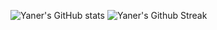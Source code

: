 ![Yaner's GitHub stats](https://github-readme-stats.vercel.app/api?username=yaner-here&show_icons=true&theme=react)
![Yaner's Github Streak](https://github-readme-streak-stats.herokuapp.com/?user=yaner-here&theme=react&date_format=%5BY.%5Dn.j&mode=weekly&card_width=467)
